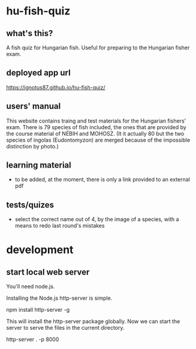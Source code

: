 # hu-fish-quiz

## what's this?
A fish quiz for Hungarian fish.
Useful for preparing to the Hungarian fisher exam.

## deployed app url
https://ignotus87.github.io/hu-fish-quiz/

## users' manual

This website contains traing and test materials for the Hungarian fishers' exam.
There is 79 species of fish included, the ones that are provided by the course material of NÉBIH and MOHOSZ.
(It it actually 80 but the two species of ingolas (Eudontomyzon) are merged because of the impossible distinction by photo.)

## learning material
 * to be added, at the moment, there is only a link provided to an external pdf
 
## tests/quizes
 * select the correct name out of 4, by the image of a species, with a means to redo last round's mistakes

# development

## start local web server

You'll need node.js.

Installing the Node.js http-server is simple.

npm install http-server -g

This will install the http-server package globally. Now we can start the server to serve the files in the current directory.

http-server . -p 8000
